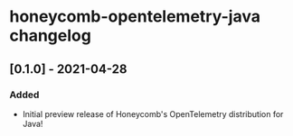 # honeycomb-opentelemetry-java changelog

## [0.1.0] - 2021-04-28

### Added

- Initial preview release of Honeycomb's OpenTelemetry distribution for Java!

